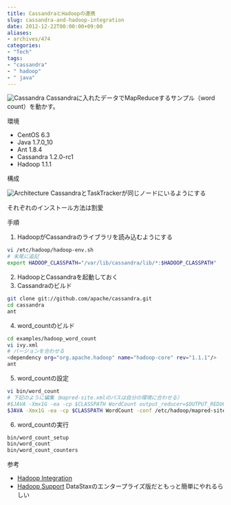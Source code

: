 ```yaml
---
title: CassandraとHadoopの連携
slug: cassandra-and-hadoop-integration
date: 2012-12-22T00:00:00+09:00
aliases:
- archives/474
categories: 
- "Tech"
tags: 
- "cassandra"
- " hadoop"
- " java"
---
```


![Cassandra](/images/Cassandra_logo.png)
Cassandraに入れたデータでMapReduceするサンプル（word count）を動かす。

環境

* CentOS 6.3
* Java 1.7.0_10
* Ant 1.8.4
* Cassandra 1.2.0-rc1
* Hadoop 1.1.1

構成

![Architecture](https://cacoo.com/diagrams/FNvWKvGTnip41Zks-6FD2E.png)
CassandraとTaskTrackerが同じノードにいるようにする

それぞれのインストール方法は割愛

手順

1. HadoopがCassandraのライブラリを読み込むようにする

```bash
vi /etc/hadoop/hadoop-env.sh
# 末尾に追記
export HADOOP_CLASSPATH="/var/lib/cassandra/lib/*:$HADOOP_CLASSPATH"
```

2. HadoopとCassandraを起動しておく
3. Cassandraのビルド

```bash
git clone git://github.com/apache/cassandra.git
cd cassandra
ant
```

4.  word_countのビルド

```bash
cd examples/hadoop_word_count
vi ivy.xml
# バージョンを合わせる
<dependency org="org.apache.hadoop" name="hadoop-core" rev="1.1.1"/>
ant
```

5.  word_countの設定

```bash
vi bin/word_count
# 下記のように編集（mapred-site.xmlのパスは自分の環境に合わせる）
#$JAVA -Xmx1G -ea -cp $CLASSPATH WordCount output_reducer=$OUTPUT_REDUCER
$JAVA -Xmx1G -ea -cp $CLASSPATH WordCount -conf /etc/hadoop/mapred-site.xml output_reducer=$OUTPUT_REDUCER
```

6.  word_countの実行

```bash
bin/word_count_setup
bin/word_count
bin/word_count_counters
```

参考

* [Hadoop Integration](http://www.datastax.com/docs/1.1/cluster_architecture/hadoop_integration)
* [Hadoop Support](http://wiki.apache.org/cassandra/HadoopSupport#ClusterConfig)
    DataStaxのエンタープライズ版だともっと簡単にやれるらしい
